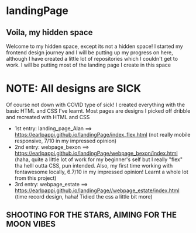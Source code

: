 # landingPage

## Voila, my hidden space
Welcome to my hidden space, except its not a hidden space! I started my frontend design journey and I will be putting up my progress on here, although I have created a little lot of repositories which I couldn't get to work. I will be putting most of the landing page I create in this space

# NOTE: All designs are SICK
Of course not down with COVID type of sick! I created everything with the basic HTML and CSS I've learnt. Most pages are designs I picked off dribble and recreated with HTML and CSS

- 1st entry: landing_page_Alan ==> https://earlpappi.github.io/landingPage/index_flex.html (not really mobile responsive, 7/10 in my impressed opinion)
- 2nd entry: webpage_bexon ==> https://earlpappi.github.io/landingPage/webpage_bexon/index.html (haha, quite a little lot of work for my beginner's self but I really "flex" tha helll outta CSS, pun intended. Also, my first time working with fontawesome locally, 6.7/10 in my impressed opinion! Learnt a whole lot from this project)
- 3rd entry: webpage_estate ==> https://earlpappi.github.io/landingPage//webpage_estate/index.html (time record design, haha! Tidied the css a little bit more)




## SHOOTING FOR THE STARS, AIMING FOR THE MOON VIBES
